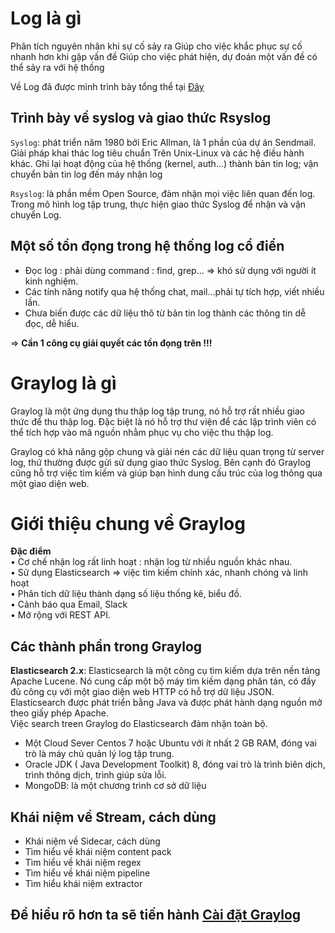 # Log là gì
Phân tích nguyên nhân khi sự cố sảy ra
Giúp cho việc khắc phục sự cố nhanh hơn khi gặp vấn đề
Giúp cho việc phát hiện, dự đoán một vấn đề có thể sảy ra với hệ thống

Về Log đã được mình trình bày tổng thể tại [Đây](https://github.com/TuongICTU/ThuctapNhanHoa/blob/master/Log/01_Log-info.md)



## Trình bày về syslog và giao thức Rsyslog
`Syslog`: phát triển năm 1980 bởi Eric Allman, là 1 phần của dự án Sendmail.  
Giải pháp khai thác log tiêu chuẩn Trên Unix-Linux và các hệ điều hành khác.
Ghi lại hoạt động của hệ thống (kernel, auth...) thành bản tin log; vận chuyển bản tin log đến máy nhận log

`Rsyslog`: là phần mềm Open Source, đảm nhận mọi việc liên quan đến log.
Trong mô hình log tập trung, thực hiện giao thức Syslog để nhận và vận chuyển Log.

## Một số tồn đọng trong hệ thống log cổ điển

- Đọc log : phải dùng command : find, grep… => khó sử dụng với người ít kinh nghiệm.
- Các tính năng notify qua hệ thống chat, mail…phải tự tích hợp, viết nhiều lần.
- Chưa biến được các dữ liệu thô từ bản tin log thành các thông tin dễ đọc, dễ hiểu.

=> **Cần 1 công cụ giải quyết các tồn đọng trên !!!**

# Graylog là gì
Graylog là một ứng dụng thu thập log tập trung, nó hỗ trợ rất nhiều giao thức để thu thập log. Đặc biệt là nó hỗ trợ thư viện để các lập trình viên có thể tích hợp vào mã nguồn nhằm phục vụ cho việc thu thập log.

Graylog có khả năng gộp chung và giải nén các dữ liệu quan trọng từ server log, thứ thường được gửi sử dụng giao thức Syslog. Bên cạnh đó Graylog cũng hỗ trợ việc tìm kiếm và giúp bạn hình dung cấu trúc của log thông qua một giao diện web.

# Giới thiệu chung về Graylog

**Đặc điểm**  
• Cơ chế nhận log rất linh hoạt : nhận log từ nhiều nguồn khác nhau.  
• Sử dụng Elasticsearch => việc tìm kiếm chính xác, nhanh chóng và linh hoạt  
• Phân tích dữ liệu thành dạng số liệu thống kê, biểu đồ.  
• Cảnh báo qua Email, Slack  
• Mở rộng với REST API. 

## Các thành phần trong Graylog

**Elasticsearch 2.x**: Elasticsearch là một công cụ tìm kiếm dựa trên nền tảng Apache Lucene. Nó cung cấp một bộ máy tìm kiếm dạng phân tán, có đầy đủ công cụ với một giao diện web HTTP có hỗ trợ dữ liệu JSON. Elasticsearch được phát triển bằng Java và được phát hành dạng nguồn mở theo giấy phép Apache.  
Việc search treen Graylog do Elasticsearch đảm nhận toàn bộ.


- Một Cloud Sever Centos 7 hoặc Ubuntu với ít nhất 2 GB RAM, đóng vai trò là máy chủ quản lý log tập trung. 
- Oracle JDK ( Java Development Toolkit) 8, đóng vai trò là trình biên dịch, trình thông dịch, trình giúp sửa lỗi.
- MongoDB: là một chương trình cơ sở dữ liệu


## Khái niệm về Stream, cách dùng


- Khái niệm về Sidecar, cách dùng
- Tìm hiểu về khái niệm content pack
- Tìm hiểu về khái niệm regex
- Tìm hiểu về khái niệm pipeline
- Tìm hiểu khái niệm extractor


## Để hiểu rõ hơn ta sẽ tiến hành [Cài đặt Graylog](./02_Cai-dat-graylog.md)

